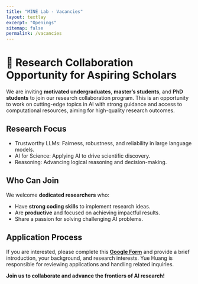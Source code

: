 ```yaml
---
title: "MINE Lab - Vacancies"
layout: textlay
excerpt: "Openings"
sitemap: false
permalink: /vacancies
---
```


# 🌟 Research Collaboration Opportunity for Aspiring Scholars  

We are inviting **motivated undergraduates**, **master’s students**, and **PhD students** to join our research collaboration program. This is an opportunity to work on cutting-edge topics in AI with strong guidance and access to computational resources, aiming for high-quality research outcomes.   

## Research Focus  
- Trustworthy LLMs: Fairness, robustness, and reliability in large language models.  
- AI for Science: Applying AI to drive scientific discovery.  
- Reasoning: Advancing logical reasoning and decision-making.  

## Who Can Join  
We welcome **dedicated researchers** who:  
- Have **strong coding skills** to implement research ideas.  
- Are **productive** and focused on achieving impactful results.  
- Share a passion for solving challenging AI problems.  

## Application Process  
If you are interested, please complete this **[Google Form](https://forms.gle/your-form-link)** and provide a brief introduction, your background, and research interests. Yue Huang is responsible for reviewing applications and handling related inquiries.  

**Join us to collaborate and advance the frontiers of AI research!**


